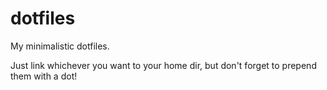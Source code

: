 dotfiles
========

My minimalistic dotfiles.

Just link whichever you want to your home dir, but don't forget to prepend them with a dot!
